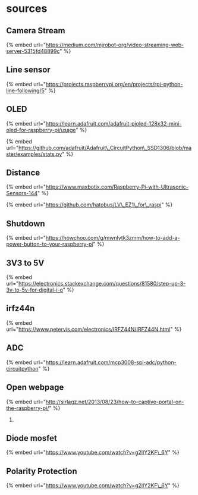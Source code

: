 # sources

## Camera Stream

{% embed url="https://medium.com/mjrobot-org/video-streaming-web-server-5315fd48899c" %}

## Line sensor

{% embed url="https://projects.raspberrypi.org/en/projects/rpi-python-line-following/5" %}

## OLED

{% embed url="https://learn.adafruit.com/adafruit-pioled-128x32-mini-oled-for-raspberry-pi/usage" %}

{% embed url="https://github.com/adafruit/Adafruit\_CircuitPython\_SSD1306/blob/master/examples/stats.py" %}



## Distance

{% embed url="https://www.maxbotix.com/Raspberry-Pi-with-Ultrasonic-Sensors-144" %}

{% embed url="https://github.com/hatobus/LV\_EZ1\_for\_raspi" %}



## Shutdown

{% embed url="https://howchoo.com/g/mwnlytk3zmm/how-to-add-a-power-button-to-your-raspberry-pi" %}

## 3V3 to 5V

{% embed url="https://electronics.stackexchange.com/questions/81580/step-up-3-3v-to-5v-for-digital-i-o" %}

## irfz44n

{% embed url="https://www.petervis.com/electronics/IRFZ44N/IRFZ44N.html" %}

## ADC

{% embed url="https://learn.adafruit.com/mcp3008-spi-adc/python-circuitpython" %}

## Open webpage

{% embed url="http://sirlagz.net/2013/08/23/how-to-captive-portal-on-the-raspberry-pi/" %}

1. 
## Diode mosfet

{% embed url="https://www.youtube.com/watch?v=g2lIY2KF\_6Y" %}



## Polarity Protection

{% embed url="https://www.youtube.com/watch?v=g2lIY2KF\_6Y" %}



## 

